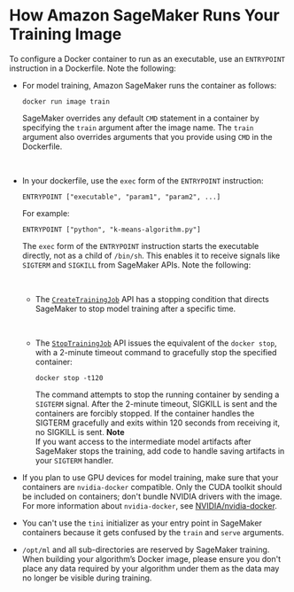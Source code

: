 # How Amazon SageMaker Runs Your Training Image<a name="your-algorithms-training-algo-dockerfile"></a>

To configure a Docker container to run as an executable, use an `ENTRYPOINT` instruction in a Dockerfile\. Note the following: 
+ For model training, Amazon SageMaker runs the container as follows:

  ```
  docker run image train
  ```

  SageMaker overrides any default `CMD` statement in a container by specifying the `train` argument after the image name\. The `train` argument also overrides arguments that you provide using `CMD` in the Dockerfile\. 

   
+ In your dockerfile, use the `exec` form of the `ENTRYPOINT` instruction: 

  ```
  ENTRYPOINT ["executable", "param1", "param2", ...]
  ```

  For example:

  ```
  ENTRYPOINT ["python", "k-means-algorithm.py"]
  ```

  The `exec` form of the `ENTRYPOINT` instruction starts the executable directly, not as a child of `/bin/sh`\. This enables it to receive signals like `SIGTERM` and `SIGKILL` from SageMaker APIs\. Note the following:

   
  + The [ `CreateTrainingJob`](https://docs.aws.amazon.com/sagemaker/latest/APIReference/API_CreateTrainingJob.html) API has a stopping condition that directs SageMaker to stop model training after a specific time\. 

     
  + The [ `StopTrainingJob`](https://docs.aws.amazon.com/sagemaker/latest/APIReference/API_StopTrainingJob.html) API issues the equivalent of the `docker stop`, with a 2\-minute timeout command to gracefully stop the specified container:

    ```
    docker stop -t120
    ```

    The command attempts to stop the running container by sending a `SIGTERM` signal\. After the 2\-minute timeout, SIGKILL is sent and the containers are forcibly stopped\. If the container handles the SIGTERM gracefully and exits within 120 seconds from receiving it, no SIGKILL is sent\. 
**Note**  
If you want access to the intermediate model artifacts after SageMaker stops the training, add code to handle saving artifacts in your `SIGTERM` handler\.
+ If you plan to use GPU devices for model training, make sure that your containers are `nvidia-docker` compatible\. Only the CUDA toolkit should be included on containers; don't bundle NVIDIA drivers with the image\. For more information about `nvidia-docker`, see [NVIDIA/nvidia\-docker](https://github.com/NVIDIA/nvidia-docker)\.
+ You can't use the `tini` initializer as your entry point in SageMaker containers because it gets confused by the `train` and `serve` arguments\.
+ `/opt/ml` and all sub\-directories are reserved by SageMaker training\. When building your algorithm’s Docker image, please ensure you don't place any data required by your algorithm under them as the data may no longer be visible during training\.